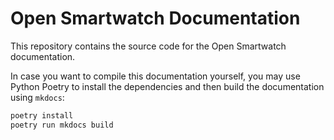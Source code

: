 # Open Smartwatch Documentation
This repository contains the source code for the Open Smartwatch documentation.

In case you want to compile this documentation yourself, you may use Python Poetry to install the dependencies and then build the documentation using `mkdocs`:

```bash
poetry install
poetry run mkdocs build
```